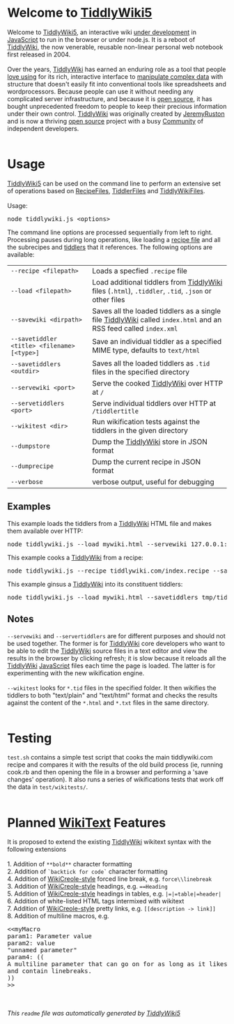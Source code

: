 <h1>Welcome to <a href="TiddlyWiki5" class="tw-tiddlylink tw-tiddlylink-internal tw-tiddlylink-missing">TiddlyWiki5</a></h1><div data-tw-macro='tiddler' data-tw-params='{&quot;target&quot;:{&quot;type&quot;:&quot;string&quot;,&quot;value&quot;:&quot;HelloThere&quot;}}'>Welcome to <a href="TiddlyWiki5" class="tw-tiddlylink tw-tiddlylink-internal tw-tiddlylink-missing">TiddlyWiki5</a>, an interactive wiki <a href="ThisIsAlpha" class="tw-tiddlylink tw-tiddlylink-internal tw-tiddlylink-resolves">under development</a> in <a href="JavaScript" class="tw-tiddlylink tw-tiddlylink-internal tw-tiddlylink-missing">JavaScript</a> to run in the browser or under node.js. It is a reboot of <a href="TiddlyWiki" class="tw-tiddlylink tw-tiddlylink-internal tw-tiddlylink-missing">TiddlyWiki</a>, the now venerable, reusable non-linear personal web notebook first released in 2004.<br /><br />Over the years, <a href="TiddlyWiki" class="tw-tiddlylink tw-tiddlylink-internal tw-tiddlylink-missing">TiddlyWiki</a> has earned an enduring role as a tool that people <a href="Raves" class="tw-tiddlylink tw-tiddlylink-internal tw-tiddlylink-missing">love using</a> for its rich, interactive interface to <a href="TiddlyWikiConcepts" class="tw-tiddlylink tw-tiddlylink-internal tw-tiddlylink-missing">manipulate complex data</a> with structure that doesn't easily fit into conventional tools like spreadsheets and wordprocessors. Because people can use it without needing any complicated server infrastructure, and because it is <a href="OpenSourceLicense" class="tw-tiddlylink tw-tiddlylink-internal tw-tiddlylink-missing">open source</a>, it has bought unprecedented freedom to people to keep their precious information under their own control. <a href="TiddlyWiki" class="tw-tiddlylink tw-tiddlylink-internal tw-tiddlylink-missing">TiddlyWiki</a> was originally created by <a href="JeremyRuston" class="tw-tiddlylink tw-tiddlylink-internal tw-tiddlylink-missing">JeremyRuston</a> and is now a thriving <a href="OpenSourceLicense" class="tw-tiddlylink tw-tiddlylink-internal tw-tiddlylink-missing">open source</a> project with a busy <a href="Community" class="tw-tiddlylink tw-tiddlylink-internal tw-tiddlylink-missing">Community</a> of independent developers.<br /></div><br /><h1>Usage</h1><div data-tw-macro='tiddler' data-tw-params='{&quot;target&quot;:{&quot;type&quot;:&quot;string&quot;,&quot;value&quot;:&quot;CommandLineInterface&quot;}}'><a href="TiddlyWiki5" class="tw-tiddlylink tw-tiddlylink-internal tw-tiddlylink-missing">TiddlyWiki5</a> can be used on the command line to perform an extensive set of operations based on <a href="RecipeFiles" class="tw-tiddlylink tw-tiddlylink-internal tw-tiddlylink-resolves">RecipeFiles</a>, <a href="TiddlerFiles" class="tw-tiddlylink tw-tiddlylink-internal tw-tiddlylink-resolves">TiddlerFiles</a> and <a href="TiddlyWikiFiles" class="tw-tiddlylink tw-tiddlylink-internal tw-tiddlylink-missing">TiddlyWikiFiles</a>.<br /><br />Usage:<br /><pre>node tiddlywiki.js &lt;options&gt;
</pre>The command line options are processed sequentially from left to right. Processing pauses during long operations, like loading a <a href="RecipeFiles" class="tw-tiddlylink tw-tiddlylink-internal tw-tiddlylink-resolves">recipe file</a> and all the subrecipes and <a href="TiddlerFiles" class="tw-tiddlylink tw-tiddlylink-internal tw-tiddlylink-resolves">tiddlers</a> that it references. The following options are available:<br /><table class="twtable"><tbody><tr class="evenRow"><td align="left"><code>--recipe &lt;filepath&gt;</code></td><td align="left">Loads a specfied <code>.recipe</code> file</td></tr><tr class="oddRow"><td align="left"><code>--load &lt;filepath&gt;</code></td><td align="left">Load additional tiddlers from <a href="TiddlyWiki" class="tw-tiddlylink tw-tiddlylink-internal tw-tiddlylink-missing">TiddlyWiki</a> files (<code>.html</code>), <code>.tiddler</code>, <code>.tid</code>, <code>.json</code> or other files</td></tr><tr class="evenRow"><td align="left"><code>--savewiki &lt;dirpath&gt;</code></td><td align="left">Saves all the loaded tiddlers as a single file <a href="TiddlyWiki" class="tw-tiddlylink tw-tiddlylink-internal tw-tiddlylink-missing">TiddlyWiki</a> called <code>index.html</code> and an RSS feed called <code>index.xml</code></td></tr><tr class="oddRow"><td align="left"><code>--savetiddler &lt;title&gt; &lt;filename&gt; [&lt;type&gt;]</code></td><td align="left">Save an individual tiddler as a specified MIME type, defaults to <code>text/html</code></td></tr><tr class="evenRow"><td align="left"><code>--savetiddlers &lt;outdir&gt;</code></td><td align="left">Saves all the loaded tiddlers as <code>.tid</code> files in the specified directory</td></tr><tr class="oddRow"><td align="left"><code>--servewiki &lt;port&gt;</code></td><td align="left">Serve the cooked <a href="TiddlyWiki" class="tw-tiddlylink tw-tiddlylink-internal tw-tiddlylink-missing">TiddlyWiki</a> over HTTP at <code>/</code></td></tr><tr class="evenRow"><td align="left"><code>--servetiddlers &lt;port&gt;</code></td><td align="left">Serve individual tiddlers over HTTP at <code>/tiddlertitle</code></td></tr><tr class="oddRow"><td align="left"><code>--wikitest &lt;dir&gt;</code></td><td align="left">Run wikification tests against the tiddlers in the given directory</td></tr><tr class="evenRow"><td align="left"><code>--dumpstore</code></td><td align="left">Dump the <a href="TiddlyWiki" class="tw-tiddlylink tw-tiddlylink-internal tw-tiddlylink-missing">TiddlyWiki</a> store in JSON format</td></tr><tr class="oddRow"><td align="left"><code>--dumprecipe</code></td><td align="left">Dump the current recipe in JSON format</td></tr><tr class="evenRow"><td align="left"><code>--verbose</code></td><td align="left">verbose output, useful for debugging</td></tr></tbody></table><h2> Examples</h2>This example loads the tiddlers from a <a href="TiddlyWiki" class="tw-tiddlylink tw-tiddlylink-internal tw-tiddlylink-missing">TiddlyWiki</a> HTML file and makes them available over HTTP:<br /><pre>node tiddlywiki.js --load mywiki.html --servewiki 127.0.0.1:8000
</pre>This example cooks a <a href="TiddlyWiki" class="tw-tiddlylink tw-tiddlylink-internal tw-tiddlylink-missing">TiddlyWiki</a> from a recipe:<br /><pre>node tiddlywiki.js --recipe tiddlywiki.com/index.recipe --savewiki tmp/
</pre>This example ginsus a <a href="TiddlyWiki" class="tw-tiddlylink tw-tiddlylink-internal tw-tiddlylink-missing">TiddlyWiki</a> into its constituent tiddlers:<br /><pre>node tiddlywiki.js --load mywiki.html --savetiddlers tmp/tiddlers
</pre><h2> Notes</h2><code>--servewiki</code> and <code>--servertiddlers</code> are for different purposes and should not be used together. The former is for <a href="TiddlyWiki" class="tw-tiddlylink tw-tiddlylink-internal tw-tiddlylink-missing">TiddlyWiki</a> core developers who want to be able to edit the <a href="TiddlyWiki" class="tw-tiddlylink tw-tiddlylink-internal tw-tiddlylink-missing">TiddlyWiki</a> source files in a text editor and view the results in the browser by clicking refresh; it is slow because it reloads all the <a href="TiddlyWiki" class="tw-tiddlylink tw-tiddlylink-internal tw-tiddlylink-missing">TiddlyWiki</a> <a href="JavaScript" class="tw-tiddlylink tw-tiddlylink-internal tw-tiddlylink-missing">JavaScript</a> files each time the page is loaded. The latter is for experimenting with the new wikification engine.<br /><br /><code>--wikitest</code> looks for <code>*.tid</code> files in the specified folder. It then wikifies the tiddlers to both &quot;text/plain&quot; and &quot;text/html&quot; format and checks the results against the content of the <code>*.html</code> and <code>*.txt</code> files in the same directory.</div><br /><h1>Testing</h1><div data-tw-macro='tiddler' data-tw-params='{&quot;target&quot;:{&quot;type&quot;:&quot;string&quot;,&quot;value&quot;:&quot;Testing&quot;}}'><code>test.sh</code> contains a simple test script that cooks the main tiddlywiki.com recipe and compares it with the results of the old build process (ie, running cook.rb and then opening the file in a browser and performing a 'save changes' operation). It also runs a series of wikifications tests that work off the data in <code>test/wikitests/</code>.</div><br /><h1>Planned <a href="WikiText" class="tw-tiddlylink tw-tiddlylink-internal tw-tiddlylink-missing">WikiText</a> Features</h1><div data-tw-macro='tiddler' data-tw-params='{&quot;target&quot;:{&quot;type&quot;:&quot;string&quot;,&quot;value&quot;:&quot;NewWikiTextFeatures&quot;}}'>It is proposed to extend the existing <a href="TiddlyWiki" class="tw-tiddlylink tw-tiddlylink-internal tw-tiddlylink-missing">TiddlyWiki</a> wikitext syntax with the following extensions<br /><br />1. Addition of <code>**bold**</code> character formatting<br />2. Addition of <code>`backtick for code`</code> character formatting<br />4. Addition of <a href="WikiCreole-style" class="tw-tiddlylink tw-tiddlylink-internal tw-tiddlylink-missing">WikiCreole-style</a> forced line break, e.g. <code>force\\linebreak</code><br />3. Addition of <a href="WikiCreole-style" class="tw-tiddlylink tw-tiddlylink-internal tw-tiddlylink-missing">WikiCreole-style</a> headings, e.g. <code>==Heading</code><br />5. Addition of <a href="WikiCreole-style" class="tw-tiddlylink tw-tiddlylink-internal tw-tiddlylink-missing">WikiCreole-style</a> headings in tables, e.g. <code>|=|=table|=header|</code><br />6. Addition of white-listed HTML tags intermixed with wikitext<br />7. Addition of <a href="WikiCreole-style" class="tw-tiddlylink tw-tiddlylink-internal tw-tiddlylink-missing">WikiCreole-style</a> pretty links, e.g. <code>[[description -&gt; link]]</code><br />8. Addition of multiline macros, e.g.<br /><pre>&lt;&lt;myMacro
param1: Parameter value
param2: value
&quot;unnamed parameter&quot;
param4: ((
A multiline parameter that can go on for as long as it likes
and contain linebreaks.
))
&gt;&gt;
</pre></div><br /><br /><em>This <code>readme</code> file was automatically generated by <a href="TiddlyWiki5" class="tw-tiddlylink tw-tiddlylink-internal tw-tiddlylink-missing">TiddlyWiki5</a></em><br />